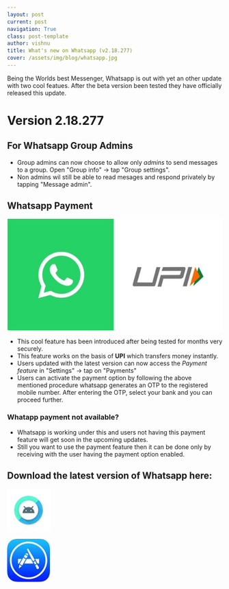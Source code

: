 ```yaml
---
layout: post
current: post
navigation: True
class: post-template
author: vishnu
title: What's new on Whatsapp (v2.18.277)
cover: /assets/img/blog/whatsapp.jpg
---
```

  
  Being the Worlds best Messenger, Whatsapp is out with yet an other update with two cool featues. After the beta version been tested they have officially released this update.

# Version 2.18.277

## For Whatsapp Group Admins

   * Group admins can now choose to allow only *admins* to send messages to a group. Open "Group info" -> tap "Group settings".
   * Non admins wil still be able to read mesages and respond privately by tapping "Message admin".

## Whatsapp Payment

 ![Whatsapp](/assets/img/blog/whatsappupi.JPG)

   * This cool feature has been introduced after being tested for months very securely.
   * This feature works on the basis of **UPI** which transfers money instantly.
   * Users updated with the latest version can now access the *Payment feature* in "Settings" -> tap on "Payments"
   * Users can activate the payment option by following the above mentioned procedure whatsapp generates an OTP to the registered mobile number. After entering the OTP, select your bank and you can proceed further.

### Whatapp payment not available?

   * Whatsapp is working under this and users not having this payment feature will get soon in the upcoming updates.
   * Still you want to use the payment feature then it can be done only by receiving with the user having the payment option enabled.

## Download the latest version of Whatsapp here:

 <a href="https://play.google.com/store/apps/details?id=com.whatsapp&hl=en_IN"> ![Android](/assets/img/blog/and.jpg)</a>

 <a href="https://itunes.apple.com/us/app/whatsapp-messenger/id310633997?mt=8"> ![Android](/assets/img/blog/ios.jpg)</a>
